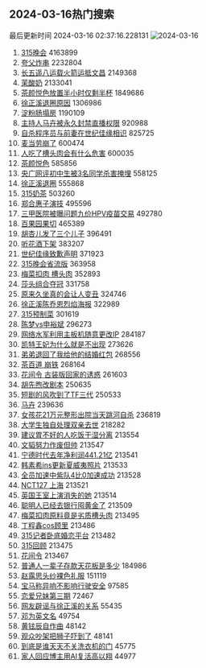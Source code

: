 ## 2024-03-16热门搜索 
最后更新时间 2024-03-16 02:37:16.228131 
![2024-03-16](https://imgs-storage.s3.us-east-005.backblazeb2.com/20240316/2024-03-16.png?versionId=4_z8fbbed132d73df8689c40f13_f119013bb5d81d93e_d20240315_m183715_c005_v0501018_t0030_u01710527835711) 
1. [315晚会](https://s.weibo.com/weibo?q=%23315%E6%99%9A%E4%BC%9A%23&t=31&band_rank=1&Refer=top) 4163899
1. [夸父炸串](https://s.weibo.com/weibo?q=%E5%A4%B8%E7%88%B6%E7%82%B8%E4%B8%B2&t=31&band_rank=2&Refer=top) 2232804
1. [长五遥八运载火箭运抵文昌](https://s.weibo.com/weibo?q=%23%E9%95%BF%E4%BA%94%E9%81%A5%E5%85%AB%E8%BF%90%E8%BD%BD%E7%81%AB%E7%AE%AD%E8%BF%90%E6%8A%B5%E6%96%87%E6%98%8C%23&t=31&band_rank=3&Refer=top) 2149368
1. [茉酸奶](https://s.weibo.com/weibo?q=%E8%8C%89%E9%85%B8%E5%A5%B6&t=31&band_rank=4&Refer=top) 2133041
1. [茶颜悦色放置半小时仅剩半杯](https://s.weibo.com/weibo?q=%23%E8%8C%B6%E9%A2%9C%E6%82%A6%E8%89%B2%E6%94%BE%E7%BD%AE%E5%8D%8A%E5%B0%8F%E6%97%B6%E4%BB%85%E5%89%A9%E5%8D%8A%E6%9D%AF%23&t=31&band_rank=5&Refer=top) 1849686
1. [徐正溪退圈原因](https://s.weibo.com/weibo?q=%23%E5%BE%90%E6%AD%A3%E6%BA%AA%E9%80%80%E5%9C%88%E5%8E%9F%E5%9B%A0%23&t=31&band_rank=6&Refer=top) 1306986
1. [淀粉肠塌房](https://s.weibo.com/weibo?q=%E6%B7%80%E7%B2%89%E8%82%A0%E5%A1%8C%E6%88%BF&t=31&band_rank=7&Refer=top) 1190109
1. [主持人马卉被永久封禁直播权限](https://s.weibo.com/weibo?q=%23%E4%B8%BB%E6%8C%81%E4%BA%BA%E9%A9%AC%E5%8D%89%E8%A2%AB%E6%B0%B8%E4%B9%85%E5%B0%81%E7%A6%81%E7%9B%B4%E6%92%AD%E6%9D%83%E9%99%90%23&t=31&band_rank=8&Refer=top) 920988
1. [自杀程序员与前妻在世纪佳缘相识](https://s.weibo.com/weibo?q=%23%E8%87%AA%E6%9D%80%E7%A8%8B%E5%BA%8F%E5%91%98%E4%B8%8E%E5%89%8D%E5%A6%BB%E5%9C%A8%E4%B8%96%E7%BA%AA%E4%BD%B3%E7%BC%98%E7%9B%B8%E8%AF%86%23&t=31&band_rank=11&Refer=top) 825725
1. [麦当劳崩了](https://s.weibo.com/weibo?q=%E9%BA%A6%E5%BD%93%E5%8A%B3%E5%B4%A9%E4%BA%86&t=31&band_rank=10&Refer=top) 600474
1. [人吃了槽头肉会有什么危害](https://s.weibo.com/weibo?q=%23%E4%BA%BA%E5%90%83%E4%BA%86%E6%A7%BD%E5%A4%B4%E8%82%89%E4%BC%9A%E6%9C%89%E4%BB%80%E4%B9%88%E5%8D%B1%E5%AE%B3%23&t=31&band_rank=27&Refer=top) 600035
1. [茶颜悦色](https://s.weibo.com/weibo?q=%E8%8C%B6%E9%A2%9C%E6%82%A6%E8%89%B2&t=31&band_rank=9&Refer=top) 585856
1. [央广网评初中生被3名同学杀害掩埋](https://s.weibo.com/weibo?q=%23%E5%A4%AE%E5%B9%BF%E7%BD%91%E8%AF%84%E5%88%9D%E4%B8%AD%E7%94%9F%E8%A2%AB3%E5%90%8D%E5%90%8C%E5%AD%A6%E6%9D%80%E5%AE%B3%E6%8E%A9%E5%9F%8B%23&t=31&band_rank=12&Refer=top) 558125
1. [徐正溪退圈](https://s.weibo.com/weibo?q=%23%E5%BE%90%E6%AD%A3%E6%BA%AA%E9%80%80%E5%9C%88%23&t=31&band_rank=13&Refer=top) 555868
1. [315奶茶](https://s.weibo.com/weibo?q=315%E5%A5%B6%E8%8C%B6&t=31&band_rank=14&Refer=top) 503260
1. [郑合惠子演技](https://s.weibo.com/weibo?q=%E9%83%91%E5%90%88%E6%83%A0%E5%AD%90%E6%BC%94%E6%8A%80&t=31&band_rank=15&Refer=top) 495596
1. [三甲医院被曝问题九价HPV疫苗交易](https://s.weibo.com/weibo?q=%23%E4%B8%89%E7%94%B2%E5%8C%BB%E9%99%A2%E8%A2%AB%E6%9B%9D%E9%97%AE%E9%A2%98%E4%B9%9D%E4%BB%B7HPV%E7%96%AB%E8%8B%97%E4%BA%A4%E6%98%93%23&t=31&band_rank=16&Refer=top) 492780
1. [百果园果切](https://s.weibo.com/weibo?q=%E7%99%BE%E6%9E%9C%E5%9B%AD%E6%9E%9C%E5%88%87&t=31&band_rank=17&Refer=top) 465389
1. [胡杏儿发了三个儿子](https://s.weibo.com/weibo?q=%23%E8%83%A1%E6%9D%8F%E5%84%BF%E5%8F%91%E4%BA%86%E4%B8%89%E4%B8%AA%E5%84%BF%E5%AD%90%23&t=31&band_rank=18&Refer=top) 396491
1. [听花酒下架](https://s.weibo.com/weibo?q=%23%E5%90%AC%E8%8A%B1%E9%85%92%E4%B8%8B%E6%9E%B6%23&t=31&band_rank=19&Refer=top) 383207
1. [世纪佳缘致歉声明](https://s.weibo.com/weibo?q=%23%E4%B8%96%E7%BA%AA%E4%BD%B3%E7%BC%98%E8%87%B4%E6%AD%89%E5%A3%B0%E6%98%8E%23&t=31&band_rank=20&Refer=top) 371923
1. [315晚会省流版](https://s.weibo.com/weibo?q=%23315%E6%99%9A%E4%BC%9A%E7%9C%81%E6%B5%81%E7%89%88%23&t=31&band_rank=21&Refer=top) 363958
1. [梅菜扣肉 槽头肉](https://s.weibo.com/weibo?q=%E6%A2%85%E8%8F%9C%E6%89%A3%E8%82%89%20%E6%A7%BD%E5%A4%B4%E8%82%89&t=31&band_rank=22&Refer=top) 352893
1. [莎头组合夺冠](https://s.weibo.com/weibo?q=%23%E8%8E%8E%E5%A4%B4%E7%BB%84%E5%90%88%E5%A4%BA%E5%86%A0%23&t=31&band_rank=33&Refer=top) 331758
1. [原来久坐真的会让人变丑](https://s.weibo.com/weibo?q=%23%E5%8E%9F%E6%9D%A5%E4%B9%85%E5%9D%90%E7%9C%9F%E7%9A%84%E4%BC%9A%E8%AE%A9%E4%BA%BA%E5%8F%98%E4%B8%91%23&t=31&band_rank=23&Refer=top) 324746
1. [徐正溪陈乔恩烈焰海报](https://s.weibo.com/weibo?q=%23%E5%BE%90%E6%AD%A3%E6%BA%AA%E9%99%88%E4%B9%94%E6%81%A9%E7%83%88%E7%84%B0%E6%B5%B7%E6%8A%A5%23&t=31&band_rank=24&Refer=top) 322989
1. [315预制菜](https://s.weibo.com/weibo?q=315%E9%A2%84%E5%88%B6%E8%8F%9C&t=31&band_rank=25&Refer=top) 301619
1. [陈梦vs申裕斌](https://s.weibo.com/weibo?q=%23%E9%99%88%E6%A2%A6vs%E7%94%B3%E8%A3%95%E6%96%8C%23&t=31&band_rank=26&Refer=top) 296273
1. [网络水军利用主板机随意更改IP](https://s.weibo.com/weibo?q=%23%E7%BD%91%E7%BB%9C%E6%B0%B4%E5%86%9B%E5%88%A9%E7%94%A8%E4%B8%BB%E6%9D%BF%E6%9C%BA%E9%9A%8F%E6%84%8F%E6%9B%B4%E6%94%B9IP%23&t=31&band_rank=29&Refer=top) 284187
1. [凯特王妃为什么就是不出现](https://s.weibo.com/weibo?q=%23%E5%87%AF%E7%89%B9%E7%8E%8B%E5%A6%83%E4%B8%BA%E4%BB%80%E4%B9%88%E5%B0%B1%E6%98%AF%E4%B8%8D%E5%87%BA%E7%8E%B0%23&t=31&band_rank=28&Refer=top) 273626
1. [弟弟退回了我给他的结婚红包](https://s.weibo.com/weibo?q=%23%E5%BC%9F%E5%BC%9F%E9%80%80%E5%9B%9E%E4%BA%86%E6%88%91%E7%BB%99%E4%BB%96%E7%9A%84%E7%BB%93%E5%A9%9A%E7%BA%A2%E5%8C%85%23&t=31&band_rank=30&Refer=top) 268556
1. [茶百道 崩铁](https://s.weibo.com/weibo?q=%E8%8C%B6%E7%99%BE%E9%81%93%20%E5%B4%A9%E9%93%81&t=31&band_rank=31&Refer=top) 268164
1. [花间令 古装版回家的诱惑](https://s.weibo.com/weibo?q=%E8%8A%B1%E9%97%B4%E4%BB%A4%20%E5%8F%A4%E8%A3%85%E7%89%88%E5%9B%9E%E5%AE%B6%E7%9A%84%E8%AF%B1%E6%83%91&t=31&band_rank=32&Refer=top) 261603
1. [胡先煦改剧本](https://s.weibo.com/weibo?q=%23%E8%83%A1%E5%85%88%E7%85%A6%E6%94%B9%E5%89%A7%E6%9C%AC%23&t=31&band_rank=34&Refer=top) 250635
1. [短剧的风吹到了TF三代](https://s.weibo.com/weibo?q=%23%E7%9F%AD%E5%89%A7%E7%9A%84%E9%A3%8E%E5%90%B9%E5%88%B0%E4%BA%86TF%E4%B8%89%E4%BB%A3%23&t=31&band_rank=35&Refer=top) 250533
1. [马卉](https://s.weibo.com/weibo?q=%E9%A9%AC%E5%8D%89&t=31&band_rank=37&Refer=top) 239636
1. [女孩花21万元整形出院当天跳河自杀](https://s.weibo.com/weibo?q=%23%E5%A5%B3%E5%AD%A9%E8%8A%B121%E4%B8%87%E5%85%83%E6%95%B4%E5%BD%A2%E5%87%BA%E9%99%A2%E5%BD%93%E5%A4%A9%E8%B7%B3%E6%B2%B3%E8%87%AA%E6%9D%80%23&t=31&band_rank=36&Refer=top) 236819
1. [大学生独自处理双亲去世](https://s.weibo.com/weibo?q=%E5%A4%A7%E5%AD%A6%E7%94%9F%E7%8B%AC%E8%87%AA%E5%A4%84%E7%90%86%E5%8F%8C%E4%BA%B2%E5%8E%BB%E4%B8%96&t=31&band_rank=45&Refer=top) 218282
1. [建议胃不好的人吃饭干湿分离](https://s.weibo.com/weibo?q=%23%E5%BB%BA%E8%AE%AE%E8%83%83%E4%B8%8D%E5%A5%BD%E7%9A%84%E4%BA%BA%E5%90%83%E9%A5%AD%E5%B9%B2%E6%B9%BF%E5%88%86%E7%A6%BB%23&t=31&band_rank=38&Refer=top) 213554
1. [文韬努力作废但帅](https://s.weibo.com/weibo?q=%23%E6%96%87%E9%9F%AC%E5%8A%AA%E5%8A%9B%E4%BD%9C%E5%BA%9F%E4%BD%86%E5%B8%85%23&t=31&band_rank=39&Refer=top) 213547
1. [宁德时代去年净利润441.21亿](https://s.weibo.com/weibo?q=%23%E5%AE%81%E5%BE%B7%E6%97%B6%E4%BB%A3%E5%8E%BB%E5%B9%B4%E5%87%80%E5%88%A9%E6%B6%A6441.21%E4%BA%BF%23&t=31&band_rank=40&Refer=top) 213541
1. [韩素希ins更新夏威夷照片](https://s.weibo.com/weibo?q=%23%E9%9F%A9%E7%B4%A0%E5%B8%8Cins%E6%9B%B4%E6%96%B0%E5%A4%8F%E5%A8%81%E5%A4%B7%E7%85%A7%E7%89%87%23&t=31&band_rank=41&Refer=top) 213533
1. [全员加速中紫队4比0加速成功](https://s.weibo.com/weibo?q=%23%E5%85%A8%E5%91%98%E5%8A%A0%E9%80%9F%E4%B8%AD%E7%B4%AB%E9%98%9F4%E6%AF%940%E5%8A%A0%E9%80%9F%E6%88%90%E5%8A%9F%23&t=31&band_rank=42&Refer=top) 213528
1. [NCT127 上海](https://s.weibo.com/weibo?q=NCT127%20%E4%B8%8A%E6%B5%B7&t=31&band_rank=43&Refer=top) 213521
1. [英国王室上演消失的她](https://s.weibo.com/weibo?q=%23%E8%8B%B1%E5%9B%BD%E7%8E%8B%E5%AE%A4%E4%B8%8A%E6%BC%94%E6%B6%88%E5%A4%B1%E7%9A%84%E5%A5%B9%23&t=31&band_rank=44&Refer=top) 213514
1. [聪明人已经去银行囤黄金了](https://s.weibo.com/weibo?q=%23%E8%81%AA%E6%98%8E%E4%BA%BA%E5%B7%B2%E7%BB%8F%E5%8E%BB%E9%93%B6%E8%A1%8C%E5%9B%A4%E9%BB%84%E9%87%91%E4%BA%86%23&t=31&band_rank=45&Refer=top) 213509
1. [梅菜扣肉原料竟是劣质槽头肉](https://s.weibo.com/weibo?q=%23%E6%A2%85%E8%8F%9C%E6%89%A3%E8%82%89%E5%8E%9F%E6%96%99%E7%AB%9F%E6%98%AF%E5%8A%A3%E8%B4%A8%E6%A7%BD%E5%A4%B4%E8%82%89%23&t=31&band_rank=46&Refer=top) 213495
1. [丁程鑫cos顾里](https://s.weibo.com/weibo?q=%23%E4%B8%81%E7%A8%8B%E9%91%ABcos%E9%A1%BE%E9%87%8C%23&t=31&band_rank=47&Refer=top) 213486
1. [315记者卧底婚恋平台](https://s.weibo.com/weibo?q=%23315%E8%AE%B0%E8%80%85%E5%8D%A7%E5%BA%95%E5%A9%9A%E6%81%8B%E5%B9%B3%E5%8F%B0%23&t=31&band_rank=48&Refer=top) 213482
1. [315回顾](https://s.weibo.com/weibo?q=315%E5%9B%9E%E9%A1%BE&t=31&band_rank=49&Refer=top) 213475
1. [花间令](https://s.weibo.com/weibo?q=%E8%8A%B1%E9%97%B4%E4%BB%A4&t=31&band_rank=50&Refer=top) 213467
1. [普通人一辈子存款天花板是多少](https://s.weibo.com/weibo?q=%23%E6%99%AE%E9%80%9A%E4%BA%BA%E4%B8%80%E8%BE%88%E5%AD%90%E5%AD%98%E6%AC%BE%E5%A4%A9%E8%8A%B1%E6%9D%BF%E6%98%AF%E5%A4%9A%E5%B0%91%23&t=31&band_rank=48&Refer=top) 184986
1. [赵露思头纱裸色礼服](https://s.weibo.com/weibo?q=%23%E8%B5%B5%E9%9C%B2%E6%80%9D%E5%A4%B4%E7%BA%B1%E8%A3%B8%E8%89%B2%E7%A4%BC%E6%9C%8D%23&t=31&band_rank=47&Refer=top) 151119
1. [宝马称异响不影响行驶安全](https://s.weibo.com/weibo?q=%23%E5%AE%9D%E9%A9%AC%E7%A7%B0%E5%BC%82%E5%93%8D%E4%B8%8D%E5%BD%B1%E5%93%8D%E8%A1%8C%E9%A9%B6%E5%AE%89%E5%85%A8%23&t=31&band_rank=45&Refer=top) 97585
1. [恋爱兄妹第三期](https://s.weibo.com/weibo?q=%23%E6%81%8B%E7%88%B1%E5%85%84%E5%A6%B9%E7%AC%AC%E4%B8%89%E6%9C%9F%23&t=31&band_rank=46&Refer=top) 72467
1. [网友辟谣与徐正溪的关系](https://s.weibo.com/weibo?q=%23%E7%BD%91%E5%8F%8B%E8%BE%9F%E8%B0%A3%E4%B8%8E%E5%BE%90%E6%AD%A3%E6%BA%AA%E7%9A%84%E5%85%B3%E7%B3%BB%23&t=31&band_rank=41&Refer=top) 55435
1. [邓为英文名](https://s.weibo.com/weibo?q=%23%E9%82%93%E4%B8%BA%E8%8B%B1%E6%96%87%E5%90%8D%23&t=31&band_rank=37&Refer=top) 49754
1. [黄铉辰自作曲](https://s.weibo.com/weibo?q=%E9%BB%84%E9%93%89%E8%BE%B0%E8%87%AA%E4%BD%9C%E6%9B%B2&t=31&band_rank=48&Refer=top) 48142
1. [观众吵架把狮子吓到了](https://s.weibo.com/weibo?q=%E8%A7%82%E4%BC%97%E5%90%B5%E6%9E%B6%E6%8A%8A%E7%8B%AE%E5%AD%90%E5%90%93%E5%88%B0%E4%BA%86&t=31&band_rank=49&Refer=top) 48141
1. [到底是谁天天不关洗衣机的门](https://s.weibo.com/weibo?q=%E5%88%B0%E5%BA%95%E6%98%AF%E8%B0%81%E5%A4%A9%E5%A4%A9%E4%B8%8D%E5%85%B3%E6%B4%97%E8%A1%A3%E6%9C%BA%E7%9A%84%E9%97%A8&t=31&band_rank=42&Refer=top) 45775
1. [家人回应博主用AI复活高以翔](https://s.weibo.com/weibo?q=%23%E5%AE%B6%E4%BA%BA%E5%9B%9E%E5%BA%94%E5%8D%9A%E4%B8%BB%E7%94%A8AI%E5%A4%8D%E6%B4%BB%E9%AB%98%E4%BB%A5%E7%BF%94%23&t=31&band_rank=38&Refer=top) 44977
